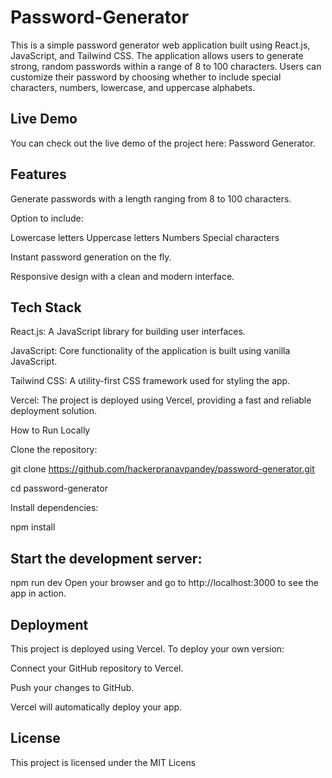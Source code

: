 # Password-Generator

This is a simple password generator web application built using React.js, JavaScript, and Tailwind CSS. The application allows users to generate strong, random passwords within a range of 8 to 100 characters. Users can customize their password by choosing whether to include special characters, numbers, lowercase, and uppercase alphabets.


## Live Demo

You can check out the live demo of the project here: Password Generator.

## Features
Generate passwords with a length ranging from 8 to 100 characters.

Option to include:

Lowercase letters
Uppercase letters
Numbers
Special characters

Instant password generation on the fly.

Responsive design with a clean and modern interface.

## Tech Stack
 React.js: A JavaScript library for building user interfaces.
 
 JavaScript: Core functionality of the application is built using vanilla JavaScript.
 
 Tailwind CSS: A utility-first CSS framework used for styling the app.
 
 Vercel: The project is deployed using Vercel, providing a fast and reliable deployment solution.

How to Run Locally

Clone the repository:

git clone https://github.com/hackerpranavpandey/password-generator.git

cd password-generator

Install dependencies:

npm install

## Start the development server:

npm run dev
Open your browser and go to http://localhost:3000 to see the app in action.

## Deployment

This project is deployed using Vercel. To deploy your own version:

Connect your GitHub repository to Vercel.

Push your changes to GitHub.

Vercel will automatically deploy your app.

## License
This project is licensed under the MIT Licens
